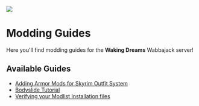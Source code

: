 ![](https://raw.githubusercontent.com/Oghma-Infinium/Modding-Guides/blob/main/images/Server%20Banner.png)

# Modding Guides

Here you'll find modding guides for the **Waking Dreams** Wabbajack server!

## Available Guides

- [Adding Armor Mods for Skyrim Outfit System](https://github.com/Oghma-Infinium/Modding-Guides/blob/main/tutorials/Armor%20mods%20for%20Skyrim%20Outfit%20System.md)
- [Bodyslide Tutorial](https://github.com/Oghma-Infinium/Modding-Guides/blob/main/tutorials/Bodyslide%20Tutorial.md)
- [Verifying your Modlist Installation files](https://github.com/Oghma-Infinium/Modding-Guides/blob/main/tutorials/Verifying%20your%20Modlist%20Install.md)